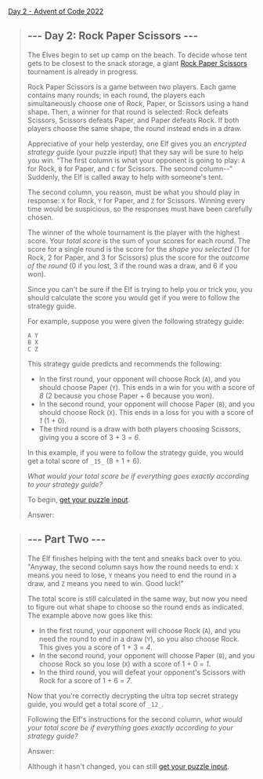 [Day 2 - Advent of Code 2022](https://adventofcode.com/2022/day/2)

> ## \--- Day 2: Rock Paper Scissors ---
>
> The Elves begin to set up camp on the beach. To decide whose tent gets to be closest to the snack storage, a giant [Rock Paper Scissors](https://en.wikipedia.org/wiki/Rock_paper_scissors) tournament is already in progress.
>
> Rock Paper Scissors is a game between two players. Each game contains many rounds; in each round, the players each simultaneously choose one of Rock, Paper, or Scissors using a hand shape. Then, a winner for that round is selected: Rock defeats Scissors, Scissors defeats Paper, and Paper defeats Rock. If both players choose the same shape, the round instead ends in a draw.
>
> Appreciative of your help yesterday, one Elf gives you an _encrypted strategy guide_ (your puzzle input) that they say will be sure to help you win. "The first column is what your opponent is going to play: `A` for Rock, `B` for Paper, and `C` for Scissors. The second column--" Suddenly, the Elf is called away to help with someone's tent.
>
> The second column, you reason, must be what you should play in response: `X` for Rock, `Y` for Paper, and `Z` for Scissors. Winning every time would be suspicious, so the responses must have been carefully chosen.
>
> The winner of the whole tournament is the player with the highest score. Your _total score_ is the sum of your scores for each round. The score for a single round is the score for the _shape you selected_ (1 for Rock, 2 for Paper, and 3 for Scissors) plus the score for the _outcome of the round_ (0 if you lost, 3 if the round was a draw, and 6 if you won).
>
> Since you can't be sure if the Elf is trying to help you or trick you, you should calculate the score you would get if you were to follow the strategy guide.
>
> For example, suppose you were given the following strategy guide:
>
>     A Y
>     B X
>     C Z
>
>
> This strategy guide predicts and recommends the following:
>
> -   In the first round, your opponent will choose Rock (`A`), and you should choose Paper (`Y`). This ends in a win for you with a score of _8_ (2 because you chose Paper + 6 because you won).
> -   In the second round, your opponent will choose Paper (`B`), and you should choose Rock (`X`). This ends in a loss for you with a score of _1_ (1 + 0).
> -   The third round is a draw with both players choosing Scissors, giving you a score of 3 + 3 = _6_.
>
> In this example, if you were to follow the strategy guide, you would get a total score of `_15_` (8 + 1 + 6).
>
> _What would your total score be if everything goes exactly according to your strategy guide?_
>
> To begin, [get your puzzle input](https://adventofcode.com/2022/day/2/input).
>
> Answer:
>

> ## \--- Part Two ---
>
> The Elf finishes helping with the tent and sneaks back over to you. "Anyway, the second column says how the round needs to end: `X` means you need to lose, `Y` means you need to end the round in a draw, and `Z` means you need to win. Good luck!"
>
> The total score is still calculated in the same way, but now you need to figure out what shape to choose so the round ends as indicated. The example above now goes like this:
>
> -   In the first round, your opponent will choose Rock (`A`), and you need the round to end in a draw (`Y`), so you also choose Rock. This gives you a score of 1 + 3 = _4_.
> -   In the second round, your opponent will choose Paper (`B`), and you choose Rock so you lose (`X`) with a score of 1 + 0 = _1_.
> -   In the third round, you will defeat your opponent's Scissors with Rock for a score of 1 + 6 = _7_.
>
> Now that you're correctly decrypting the ultra top secret strategy guide, you would get a total score of `_12_`.
>
> Following the Elf's instructions for the second column, _what would your total score be if everything goes exactly according to your strategy guide?_
>
> Answer:
>
> Although it hasn't changed, you can still [get your puzzle input](https://adventofcode.com/2022/day/2/input).
